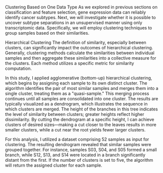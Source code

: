 Clustering Based on One Data Type
As we explored in previous sections on classification and feature selection, gene expression data can reliably identify cancer subtypes. Next, we will investigate whether it is possible to uncover subtype separations in an unsupervised manner using only transcriptomic data. Specifically, we will employ clustering techniques to group samples based on their similarities.

Hierarchical Clustering
The definition of similarity, especially between clusters, can significantly impact the outcomes of hierarchical clustering. Generally, clustering methods calculate the similarities between individual samples and then aggregate these similarities into a collective measure for the clusters. Each method utilizes a specific metric for similarity computation.

In this study, I applied agglomerative (bottom-up) hierarchical clustering, which begins by assigning each sample to its own distinct cluster. The algorithm identifies the pair of most similar samples and merges them into a single cluster, treating them as a "quasi-sample." This merging process continues until all samples are consolidated into one cluster. The results are typically visualized as a dendrogram, which illustrates the sequence in which clusters are merged. The height of the branches in this tree indicates the level of similarity between clusters; greater heights reflect higher dissimilarity. By cutting the dendrogram at a specific height, I can achieve clusters of desired sizes—making a cut closer to the leaves results in more smaller clusters, while a cut near the root yields fewer larger clusters.

For this analysis, I utilized a dataset comprising 52 samples as input for clustering. The resulting dendrogram revealed that similar samples were grouped together. For instance, samples S03, S04, and S05 formed a small branch, while S12, S13, and S14 were located in a branch significantly distant from the first. If the number of clusters is set to five, the algorithm will return the assigned cluster for each sample.

